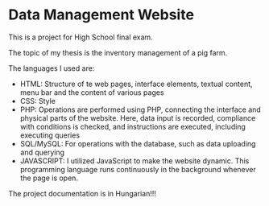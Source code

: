 # Data Management Website

This is a project for High School final exam.

The topic of my thesis is the inventory management of a pig farm.

The languages I used are: 
- HTML: Structure of te web pages, interface elements, textual content, menu bar and the content of various pages
- CSS: Style
- PHP: Operations are performed using PHP, connecting the interface and physical parts of the website. Here, data input is recorded, compliance with conditions is checked, and instructions are executed, including executing queries
- SQL/MySQL: For operations with the database, such as data uploading and querying
- JAVASCRIPT: I utilized JavaScript to make the website dynamic. This programming language runs continuously in the background whenever the page is open.

The project documentation is in Hungarian!!!

